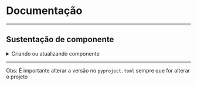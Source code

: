 # Documentação

___

## Sustentação de componente
<details>
  <summary>Criando ou atualizando componente</summary>

### Como criar um pacote de pip install

### 1. Criar conta no https://pypi.org/

### 2. Gerar Token (Account settings)

### 3. Pip install poetry

### 4. Gerar um novo projeto
    - Abra o terminal dentro do diretorio relacionado
    - Utilizar comando `poetry new nome_projeto`
    - Acesse a pasta do projeto criado (usando cd)
    - registre o token gerado no projeto com o comando `poetry config pypi-token.pypi token_gerado`
    - Alterando informações no arquivo `pyproject.toml`
        -- Adicione o nome, descrição, autor(ficara visivel no Pypi) e informações que desejar
        -- Adicione as dependencias usando no terminal `poetry add nome_pacote` ou adicione dentro de `pyproject.toml` abaixo da linha tool.poetry.dependencies
        -- Altere a versão caso seja uma atualização
    - No arquivo _init_.py altere a versão caso seja uma atualização
    - Na pasta do projeto: Adicione os arquivos necessários
    - No terminal: digite `poetry build` para compilar e gerar o diretorio dist com os arquivos zipados
    - No terminal: digite `poetry publish` e o pacote será criado ou atualizado
</details>

___

Obs: É importante alterar a versão no `pyproject.toml` sempre que for alterar o projeto
